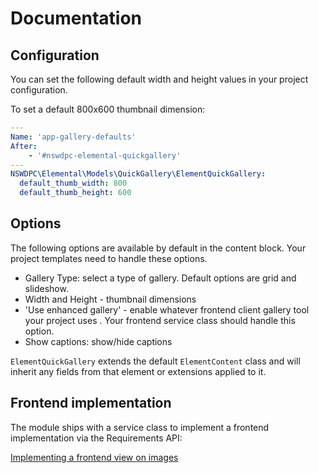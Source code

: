 # Documentation

## Configuration

You can set the following default width and height values in your project configuration.

To set a default 800x600 thumbnail dimension:

```yml
---
Name: 'app-gallery-defaults'
After:
    - '#nswdpc-elemental-quickgallery'
---
NSWDPC\Elemental\Models\QuickGallery\ElementQuickGallery:
  default_thumb_width: 800
  default_thumb_height: 600
```

## Options

The following options are available by default in the content block. Your project templates need to handle these options.

- Gallery Type: select a type of gallery. Default options are grid and slideshow.
- Width and Height - thumbnail dimensions
- 'Use enhanced gallery' - enable whatever frontend client gallery tool your project uses . Your frontend service class should handle this option.
- Show captions: show/hide captions

`ElementQuickGallery` extends the default `ElementContent` class and will inherit any fields from that element or extensions applied to it.

## Frontend implementation

The module ships with a service class to implement a frontend implementation via the Requirements API:

[Implementing a frontend view on images](./002_frontend.md)
